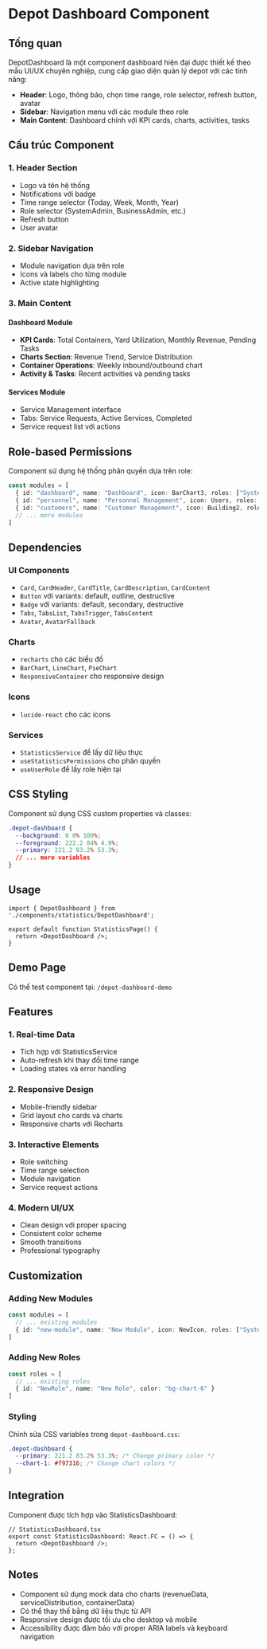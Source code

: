# Depot Dashboard Component

## Tổng quan

DepotDashboard là một component dashboard hiện đại được thiết kế theo mẫu UI/UX chuyên nghiệp, cung cấp giao diện quản lý depot với các tính năng:

- **Header**: Logo, thông báo, chọn time range, role selector, refresh button, avatar
- **Sidebar**: Navigation menu với các module theo role
- **Main Content**: Dashboard chính với KPI cards, charts, activities, tasks

## Cấu trúc Component

### 1. Header Section
- Logo và tên hệ thống
- Notifications với badge
- Time range selector (Today, Week, Month, Year)
- Role selector (SystemAdmin, BusinessAdmin, etc.)
- Refresh button
- User avatar

### 2. Sidebar Navigation
- Module navigation dựa trên role
- Icons và labels cho từng module
- Active state highlighting

### 3. Main Content

#### Dashboard Module
- **KPI Cards**: Total Containers, Yard Utilization, Monthly Revenue, Pending Tasks
- **Charts Section**: Revenue Trend, Service Distribution
- **Container Operations**: Weekly inbound/outbound chart
- **Activity & Tasks**: Recent activities và pending tasks

#### Services Module
- Service Management interface
- Tabs: Service Requests, Active Services, Completed
- Service request list với actions

## Role-based Permissions

Component sử dụng hệ thống phân quyền dựa trên role:

```typescript
const modules = [
  { id: "dashboard", name: "Dashboard", icon: BarChart3, roles: ["SystemAdmin", "BusinessAdmin", "YardManager", "MaintenanceManager"] },
  { id: "personnel", name: "Personnel Management", icon: Users, roles: ["SystemAdmin", "BusinessAdmin"] },
  { id: "customers", name: "Customer Management", icon: Building2, roles: ["SystemAdmin", "BusinessAdmin", "SaleAdmin"] },
  // ... more modules
]
```

## Dependencies

### UI Components
- `Card`, `CardHeader`, `CardTitle`, `CardDescription`, `CardContent`
- `Button` với variants: default, outline, destructive
- `Badge` với variants: default, secondary, destructive
- `Tabs`, `TabsList`, `TabsTrigger`, `TabsContent`
- `Avatar`, `AvatarFallback`

### Charts
- `recharts` cho các biểu đồ
- `BarChart`, `LineChart`, `PieChart`
- `ResponsiveContainer` cho responsive design

### Icons
- `lucide-react` cho các icons

### Services
- `StatisticsService` để lấy dữ liệu thực
- `useStatisticsPermissions` cho phân quyền
- `useUserRole` để lấy role hiện tại

## CSS Styling

Component sử dụng CSS custom properties và classes:

```css
.depot-dashboard {
  --background: 0 0% 100%;
  --foreground: 222.2 84% 4.9%;
  --primary: 221.2 83.2% 53.3%;
  // ... more variables
}
```

## Usage

```tsx
import { DepotDashboard } from './components/statistics/DepotDashboard';

export default function StatisticsPage() {
  return <DepotDashboard />;
}
```

## Demo Page

Có thể test component tại: `/depot-dashboard-demo`

## Features

### 1. Real-time Data
- Tích hợp với StatisticsService
- Auto-refresh khi thay đổi time range
- Loading states và error handling

### 2. Responsive Design
- Mobile-friendly sidebar
- Grid layout cho cards và charts
- Responsive charts với Recharts

### 3. Interactive Elements
- Role switching
- Time range selection
- Module navigation
- Service request actions

### 4. Modern UI/UX
- Clean design với proper spacing
- Consistent color scheme
- Smooth transitions
- Professional typography

## Customization

### Adding New Modules
```typescript
const modules = [
  // ... existing modules
  { id: "new-module", name: "New Module", icon: NewIcon, roles: ["SystemAdmin"] }
]
```

### Adding New Roles
```typescript
const roles = [
  // ... existing roles
  { id: "NewRole", name: "New Role", color: "bg-chart-6" }
]
```

### Styling
Chỉnh sửa CSS variables trong `depot-dashboard.css`:

```css
.depot-dashboard {
  --primary: 221.2 83.2% 53.3%; /* Change primary color */
  --chart-1: #f97316; /* Change chart colors */
}
```

## Integration

Component được tích hợp vào StatisticsDashboard:

```tsx
// StatisticsDashboard.tsx
export const StatisticsDashboard: React.FC = () => {
  return <DepotDashboard />;
};
```

## Notes

- Component sử dụng mock data cho charts (revenueData, serviceDistribution, containerData)
- Có thể thay thế bằng dữ liệu thực từ API
- Responsive design được tối ưu cho desktop và mobile
- Accessibility được đảm bảo với proper ARIA labels và keyboard navigation

